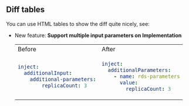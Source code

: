## Diff tables

You can use HTML tables to show the diff quite nicely, see:

- New feature: **Support multiple input parameters on Implementation**
  <table>
  <tr>
  <td> Before </td> <td> After </td>
  </tr>
  <tr>
  <td>

  ```yaml
  inject:
    additionalInput:
      additional-parameters:
          replicaCount: 3
  ```

  </td>
  <td>

  ```yaml
  inject:
    additionalParameters:
      - name: rds-parameters
        value:
          replicaCount: 3
  ```

  </td>
  </tr>
  </table>
